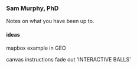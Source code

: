 ### Sam Murphy, PhD

Notes on what you have been up to.


#### ideas

mapbox example in GEO


canvas instructions fade out 'INTERACTIVE BALLS'
